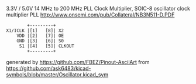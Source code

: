 3.3V / 5.0V 14 MHz to 200 MHz PLL Clock Multiplier, SOIC-8
oscillator clock multiplier PLL
http://www.onsemi.com/pub/Collateral/NB3N511-D.PDF


	        +---------+
	X1/ICLK |[1]   [8]| X2
	    VDD |[2]   [7]| OE
	    GND |[3]   [6]| S0
	     S1 |[4]   [5]| CLKOUT
	        +---------+


generated by https://github.com/FBEZ/Pinout-AsciiArt from https://github.com/ask6483/kicad-symbols/blob/master/Oscillator.kicad_sym